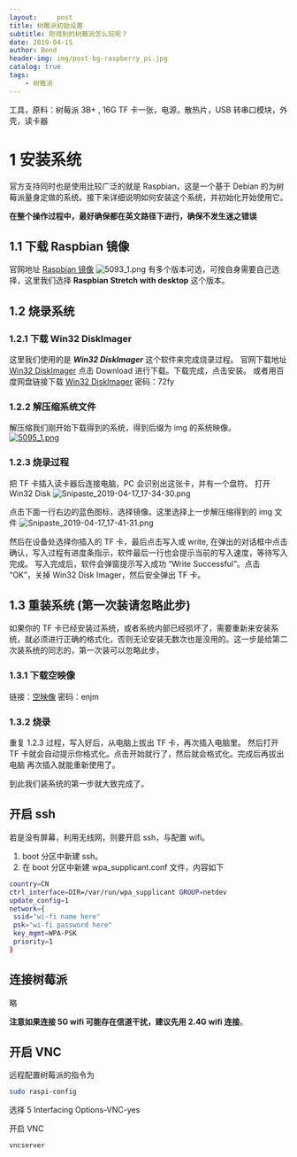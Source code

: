 ```yaml
---
layout:     post
title: 树莓派初始设置
subtitle: 刚得到的树莓派怎么玩呢？
date: 2019-04-15
author: Bend
header-img: img/post-bg-raspberry_pi.jpg
catalog: true
tags:
    - 树莓派
---
```


工具，原料：树莓派 3B+ ,  16G TF 卡一张，电源，散热片，USB 转串口模块，外壳，读卡器

# 1 安装系统

官方支持同时也是使用比较广泛的就是 Raspbian，这是一个基于 Debian 的为树莓派量身定做的系统。接下来详细说明如何安装这个系统，并初始化开始使用它。

**在整个操作过程中，最好确保都在英文路径下进行，确保不发生迷之错误**

## 1.1 下载 Raspbian 镜像

官网地址 [Raspbian 镜像](https://www.raspberrypi.org/downloads/raspbian/)
![5093_1.png](https://cdn.jsdelivr.net/gh/Bend1031/PictureBed/img/20200410093659.png)
有多个版本可选，可按自身需要自己选择，这里我们选择 **Raspbian Stretch with desktop** 这个版本。

## 1.2 烧录系统

### 1.2.1 下载 Win32 DiskImager

这里我们使用的是 ***Win32 DiskImager*** 这个软件来完成烧录过程。
官网下载地址 [Win32 DiskImager](https://sourceforge.net/projects/win32diskimager/) 点击 Download 进行下载。下载完成，点击安装。
或者用百度网盘链接下载 [Win32 DiskImager](https://pan.baidu.com/s/1M2iA3Ya2wflibkhUxGyVaw) 密码：72fy

### 1.2.2 解压缩系统文件

解压缩我们刚开始下载得到的系统，得到后缀为 img 的系统映像。
[![5095_1.png](https://ddd.cat/images/2019/02/11/5095_1.png)](https://ddd.cat/image/UWprC)

### 1.2.3 烧录过程

把 TF 卡插入读卡器后连接电脑，PC 会识别出这张卡，并有一个盘符。
打开 Win32 Disk
![Snipaste_2019-04-17_17-34-30.png](https://cdn.jsdelivr.net/gh/Bend1031/PictureBed/img/20200410093700.png)

点击下面一行右边的蓝色图标，选择镜像。这里选择上一步解压缩得到的 img 文件
![Snipaste_2019-04-17_17-41-31.png](https://cdn.jsdelivr.net/gh/Bend1031/PictureBed/img/20200410093701.png)

然后在设备处选择你插入的 TF 卡，最后点击写入或 write, 在弹出的对话框中点击确认，写入过程有进度条指示，软件最后一行也会提示当前的写入速度，等待写入完成。
写入完成后，软件会弹窗提示写入成功 “Write Successful”。点击 “OK”，关掉 Win32 Disk Imager，然后安全弹出 TF 卡。

## 1.3 重装系统 (**第一次装请忽略此步**)

如果你的 TF 卡已经安装过系统，或者系统内部已经损坏了，需要重新来安装系统，就必须进行正确的格式化，否则无论安装无数次也是没用的。这一步是给第二次装系统的同志的，第一次装可以忽略此步。

### 1.3.1 下载空映像

链接：[空映像](https://pan.baidu.com/s/1p3DpBOquNuVZgoEJ1_8gag) 密码：enjm

### 1.3.2 烧录

重复 1.2.3 过程，写入好后，从电脑上拔出 TF 卡，再次插入电脑里。 然后打开 TF 卡就会自动提示你格式化。点击开始就行了，然后就会格式化。完成后再拔出电脑 再次插入就能重新使用了。

到此我们装系统的第一步就大致完成了。

## 开启 ssh

若是没有屏幕，利用无线网，则要开启 ssh，与配置 wifi。

1. boot 分区中新建 ssh。
2. 在 boot 分区中新建 wpa_supplicant.conf 文件，内容如下

```bash
country=CN
ctrl_interface=DIR=/var/run/wpa_supplicant GROUP=netdev
update_config=1
network={
 ssid="wi-fi name here"
 psk="wi-fi password here"
 key_mgmt=WPA-PSK
 priority=1
}
```

## 连接树莓派

略

**注意如果连接 5G wifi 可能存在信道干扰，建议先用 2.4G wifi 连接**。

## 开启 VNC

远程配置树莓派的指令为

```bash
sudo raspi-config
```

选择 5 Interfacing Options-VNC-yes

开启 VNC

```bash
vncserver
```

